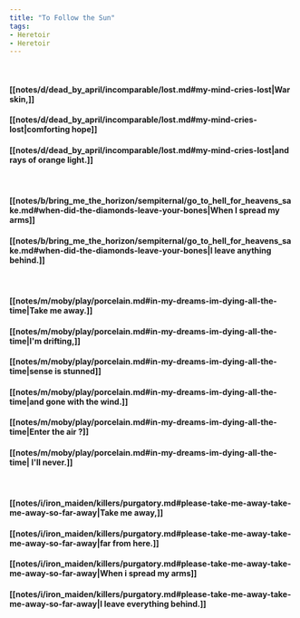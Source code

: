 ```yaml
---
title: "To Follow the Sun"
tags:
- Heretoir
- Heretoir
---
```

&nbsp;
#### [[notes/d/dead_by_april/incomparable/lost.md#my-mind-cries-lost|War skin,]]
#### [[notes/d/dead_by_april/incomparable/lost.md#my-mind-cries-lost|comforting hope]]
#### [[notes/d/dead_by_april/incomparable/lost.md#my-mind-cries-lost|and rays of orange light.]]
&nbsp;
#### [[notes/b/bring_me_the_horizon/sempiternal/go_to_hell_for_heavens_sake.md#when-did-the-diamonds-leave-your-bones|When I spread my arms]]
#### [[notes/b/bring_me_the_horizon/sempiternal/go_to_hell_for_heavens_sake.md#when-did-the-diamonds-leave-your-bones|I leave anything behind.]]
&nbsp;
#### [[notes/m/moby/play/porcelain.md#in-my-dreams-im-dying-all-the-time|Take me away.]]
#### [[notes/m/moby/play/porcelain.md#in-my-dreams-im-dying-all-the-time|I'm drifting,]]
#### [[notes/m/moby/play/porcelain.md#in-my-dreams-im-dying-all-the-time|sense is stunned]]
#### [[notes/m/moby/play/porcelain.md#in-my-dreams-im-dying-all-the-time|and gone with the wind.]]
#### [[notes/m/moby/play/porcelain.md#in-my-dreams-im-dying-all-the-time|Enter the air ?]]
#### [[notes/m/moby/play/porcelain.md#in-my-dreams-im-dying-all-the-time| I'll never.]]
&nbsp;
#### [[notes/i/iron_maiden/killers/purgatory.md#please-take-me-away-take-me-away-so-far-away|Take me away,]]
#### [[notes/i/iron_maiden/killers/purgatory.md#please-take-me-away-take-me-away-so-far-away|far from here.]]
#### [[notes/i/iron_maiden/killers/purgatory.md#please-take-me-away-take-me-away-so-far-away|When i spread my arms]]
#### [[notes/i/iron_maiden/killers/purgatory.md#please-take-me-away-take-me-away-so-far-away|I leave everything behind.]]
